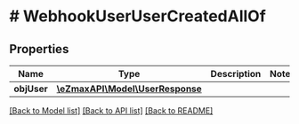# # WebhookUserUserCreatedAllOf

## Properties

Name | Type | Description | Notes
------------ | ------------- | ------------- | -------------
**objUser** | [**\eZmaxAPI\Model\UserResponse**](UserResponse.md) |  |

[[Back to Model list]](../../README.md#models) [[Back to API list]](../../README.md#endpoints) [[Back to README]](../../README.md)
